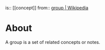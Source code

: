 is:: [[concept]]
from:: [group | Wikipedia](https://en.wikipedia.org/wiki/Group)

# About
A group is a set of related concepts or notes.
